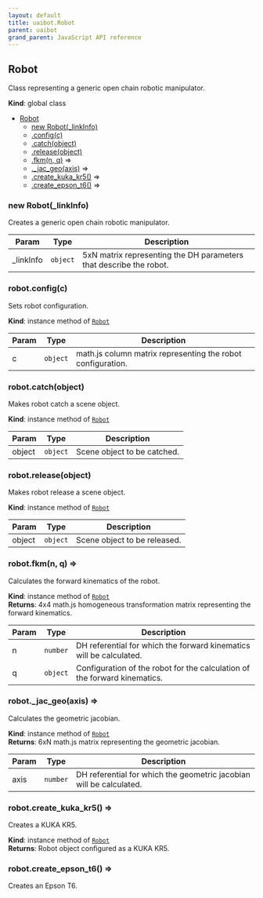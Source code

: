 ```yaml
---
layout: default
title: uaibot.Robot
parent: uaibot
grand_parent: JavaScript API reference
---
```


## Robot
Class representing a generic open chain robotic manipulator.

**Kind**: global class  

* [Robot](#Robot)
    * [new Robot(_linkInfo)](#new_Robot_new)
    * [.config(c)](#Robot+config)
    * [.catch(object)](#Robot+catch)
    * [.release(object)](#Robot+release)
    * [.fkm(n, q)](#Robot+fkm) ⇒
    * [._jac_geo(axis)](#Robot+_jac_geo) ⇒
    * [.create_kuka_kr5()](#Robot+create_kuka_kr5) ⇒
    * [.create_epson_t6()](#Robot+create_epson_t6) ⇒

<a name="new_Robot_new"></a>

### new Robot(_linkInfo)
Creates a generic open chain robotic manipulator.


| Param | Type | Description |
| --- | --- | --- |
| _linkInfo | <code>object</code> | 5xN matrix representing the DH parameters that describe the robot. |

<a name="Robot+config"></a>

### robot.config(c)
Sets robot configuration.

**Kind**: instance method of [<code>Robot</code>](#Robot)  

| Param | Type | Description |
| --- | --- | --- |
| c | <code>object</code> | math.js column matrix representing the robot configuration. |

<a name="Robot+catch"></a>

### robot.catch(object)
Makes robot catch a scene object.

**Kind**: instance method of [<code>Robot</code>](#Robot)  

| Param | Type | Description |
| --- | --- | --- |
| object | <code>object</code> | Scene object to be catched. |

<a name="Robot+release"></a>

### robot.release(object)
Makes robot release a scene object.

**Kind**: instance method of [<code>Robot</code>](#Robot)  

| Param | Type | Description |
| --- | --- | --- |
| object | <code>object</code> | Scene object to be released. |

<a name="Robot+fkm"></a>

### robot.fkm(n, q) ⇒
Calculates the forward kinematics of the robot.

**Kind**: instance method of [<code>Robot</code>](#Robot)  
**Returns**: 4x4 math.js homogeneous transformation matrix representing the forward kinematics.  

| Param | Type | Description |
| --- | --- | --- |
| n | <code>number</code> | DH referential for which the forward kinematics will be calculated. |
| q | <code>object</code> | Configuration of the robot for the calculation of the forward kinematics. |

<a name="Robot+_jac_geo"></a>

### robot.\_jac\_geo(axis) ⇒
Calculates the geometric jacobian.

**Kind**: instance method of [<code>Robot</code>](#Robot)  
**Returns**: 6xN math.js matrix representing the geometric jacobian.  

| Param | Type | Description |
| --- | --- | --- |
| axis | <code>number</code> | DH referential for which the geometric jacobian will be calculated. |

<a name="Robot+create_kuka_kr5"></a>

### robot.create\_kuka\_kr5() ⇒
Creates a KUKA KR5.

**Kind**: instance method of [<code>Robot</code>](#Robot)  
**Returns**: Robot object configured as a KUKA KR5.  
<a name="Robot+create_epson_t6"></a>

### robot.create\_epson\_t6() ⇒
Creates an Epson T6.
